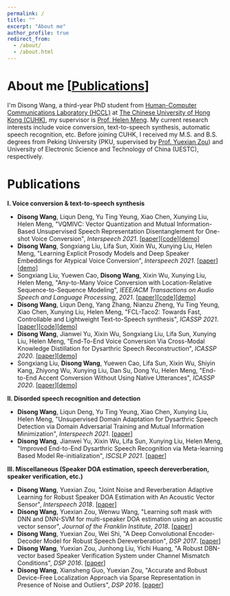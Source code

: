 ```yaml
---
permalink: /
title: ""
excerpt: "About me"
author_profile: true
redirect_from: 
  - /about/
  - /about.html
---
```


About me [[Publications](#publications)]
======
I'm Disong Wang, a third-year PhD student from [Human-Computer Communications Laboratory (HCCL)](https://www.se.cuhk.edu.hk/laboratories/human-computer-communications-laboratory/) at [The Chinese University of Hong Kong (CUHK)](https://www.cuhk.edu.hk
), my supervisor is [Prof. Helen Meng](https://www.se.cuhk.edu.hk/people/academic-staff/prof-meng-mei-ling-helen/). My current research interests include voice conversion, text-to-speech synthesis, automatic speech recognition, etc. Before joining CUHK, I received my M.S. and B.S. degrees from Peking University (PKU, supervised by [Prof. Yuexian Zou](http://web.pkusz.edu.cn/adsp/)) and University of Electronic Science and Technology of China (UESTC), respectively.

# Publications
**I. Voice conversion & text-to-speech synthesis**
- **Disong Wang**, Liqun Deng, Yu Ting Yeung, Xiao Chen, Xunying Liu, Helen Meng, "VQMIVC: Vector Quantization and Mutual Information-Based Unsupervised Speech Representation Disentanglement for One-shot Voice Conversion", *Interspeech 2021*. [[paper](https://arxiv.org/abs/)][[code](https://github.com/Wendison/VQMIVC)][[demo](https://wendison.github.io/VQMIVC-demo/)]
- **Disong Wang**, Songxiang Liu, Lifa Sun, Xixin Wu, Xunying Liu, Helen Meng, "Learning Explicit Prosody Models and Deep Speaker Embeddings for
Atypical Voice Conversion", *Interspeech 2021*. [[paper](https://arxiv.org/abs/2011.01678)][[demo](https://wendison.github.io/VC-DSR-AC-demo/)]
- Songxiang Liu, Yuewen Cao, **Disong Wang**, Xixin Wu, Xunying Liu, Helen Meng, "Any-to-Many Voice Conversion with Location-Relative Sequence-to-Sequence Modeling", *IEEE/ACM Transactions on Audio Speech and Language Processing, 2021*. [[paper](https://arxiv.org/abs/2009.02725)][[code](https://github.com/liusongxiang/ppg-vc)][[demo](https://liusongxiang.github.io/BNE-Seq2SeqMoL-VC/)]
- **Disong Wang**, Liqun Deng, Yang Zhang, Nianzu Zheng, Yu Ting Yeung, Xiao Chen, Xunying Liu, Helen Meng, "FCL-Taco2: Towards Fast, Controllable and Lightweight Text-to-Speech synthesis", *ICASSP 2021*. [[paper](https://www1.se.cuhk.edu.hk/~hccl/publications/pub/ICASSP2021-FCL-taco2-final-version.pdf)][[code](https://github.com/Wendison/FCL-taco2)][[demo](https://wendison.github.io/FCL-taco2-demo/)]
- **Disong Wang**, Jianwei Yu, Xixin Wu, Songxiang Liu, Lifa Sun, Xunying Liu, Helen Meng, "End-To-End Voice Conversion Via Cross-Modal Knowledge Distillation for Dysarthric Speech Reconstruction", *ICASSP 2020*. [[paper](https://www1.se.cuhk.edu.hk/~hccl/publications/pub/E2E-DSR-ICASSP2020.pdf)][[demo](https://wendison.github.io/E2E-DSR-demo/)] 
- Songxiang Liu, **Disong Wang**, Yuewen Cao, Lifa Sun, Xixin Wu, Shiyin Kang, Zhiyong Wu, Xunying Liu, Dan Su, Dong Yu, Helen Meng, "End-to-End Accent Conversion Without Using Native Utterances", *ICASSP 2020*. [[paper](https://www1.se.cuhk.edu.hk/~hccl/publications/pub/ICASSP2020_e2eAC%20(1).pdf)][[demo](https://liusongxiang.github.io/end2endAC/)] 

**II. Disorded speech recognition and detection**
- **Disong Wang**, Liqun Deng, Yu Ting Yeung, Xiao Chen, Xunying Liu, Helen Meng, "Unsupervised Domain Adaptation for Dysarthric Speech Detection via
Domain Adversarial Training and Mutual Information Minimization", *Interspeech 2021*. [[paper](https://arxiv.org/abs/)]
- **Disong Wang**, Jianwei Yu, Xixin Wu, Lifa Sun, Xunying Liu, Helen Meng, "Improved End-to-End Dysarthric Speech Recognition via Meta-learning Based Model Re-initialization", *ISCSLP 2021*. [[paper](https://arxiv.org/abs/2011.01686)]

**III. Miscellaneous (Speaker DOA estimation, speech dereverberation, speaker verification, etc.)**
- **Disong Wang**, Yuexian Zou, "Joint Noise and Reverberation Adaptive Learning for Robust Speaker DOA Estimation with An Acoustic Vector Sensor", *Interspeech 2018*. [[paper](https://isca-speech.org/archive/Interspeech_2018/pdfs/1135.pdf)]
- **Disong Wang**, Yuexian Zou, Wenwu Wang, "Learning soft mask with DNN and DNN-SVM for multi-speaker DOA estimation using an acoustic vector sensor", *Journal of the Franklin Institute, 2018*. [[paper](https://www.sciencedirect.com/science/article/abs/pii/S0016003217302259)]
- **Disong Wang**, Yuexian Zou, Wei Shi, "A Deep Convolutional Encoder-Decoder Model for Robust Speech Dereverberation", *DSP 2017*. [[paper](https://ieeexplore.ieee.org/document/8096126)]
- **Disong Wang**, Yuexian Zou, Junhong Liu, Yichi Huang, "A Robust DBN-vector based Speaker Verification System under Channel Mismatch Conditions", *DSP 2016*. [[paper](https://ieeexplore.ieee.org/document/7868523)]
- **Disong Wang**, Xiansheng Guo, Yuexian Zou, "Accurate and Robust Device-Free Localization Approach via Sparse Representation in Presence of Noise and Outliers", *DSP 2016*. [[paper](https://ieeexplore.ieee.org/document/7868545)]




